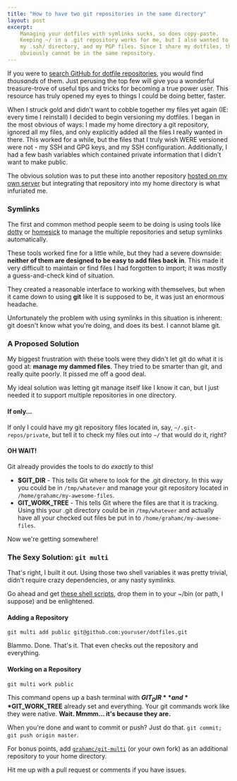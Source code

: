```yaml
---
title: "How to have two git repositories in the same directory"
layout: post
excerpt:
    Managing your dotfiles with symlinks sucks, so does copy-paste.
    Keeping ~/ in a .git repository works for me, but I also wanted to version
    my .ssh/ directory, and my PGP files. Since I share my dotfiles, they
    obviously cannot be in the same repository.
---
```


If you were to
[search GitHub for dotfile repositories](https://github.com/search?q=dotfiles),
you would find *thousands* of them. Just perusing the top few will give you
a wonderful treasure-trove of useful tips and tricks for becoming a true
power user. This resource has truly opened my eyes to things I could be doing
better, faster.

When I struck gold and didn't want to cobble together my files yet again (IE:
every time I reinstall) I decided to begin versioning my dotfiles. I began in
the most obvious of ways: I made my home directory a git repository, ignored
all my files, and only explicitly added all the files I really wanted in there.
This worked for a while, but the files that I truly wish WERE versioned were
not - my SSH and GPG keys, and my SSH configuration. Additionally, I had a few
bash variables which contained private information that I didn't want to make
public.

The obvious solution was to put these into another repository [hosted on my
own server](http://grahamc.com/blog/create-secure-git-repository/) but
integrating that repository into my home directory is what infuriated me.

### Symlinks
The first and common method people seem to be doing is using tools like
[dotty](https://github.com/trym/dotty) or
[homesick](https://github.com/technicalpickles/homesick) to manage the
multiple repositories and setup symlinks automatically.

These tools worked fine for a little while, but they had a severe downside:
**neither of them are designed to be easy to add files back in**. This made it
very difficult to maintain or find files I had forgotten to import; it was
mostly a guess-and-check kind of situation.

They created a reasonable interface to working with themselves, but when it
came down to using **git** like it is supposed to be, it was just an enormous
headache.

Unfortunately the problem with using symlinks in this situation is inherent:
git doesn't know what you're doing, and does its best. I cannot blame git.

### A Proposed Solution
My biggest frustration with these tools were they didn't let git do what it
is good at: **manage my dammed files**. They tried to be smarter than git, and
really quite poorly. It pissed me off a good deal.

My ideal solution was letting git manage itself like I know it can,
but I just needed it to support multiple repositories in one directory.

#### If only...
If only I could have my git repository files located in, say,
`~/.git-repos/private`, but tell it to check my files out into `~/` that would
do it, right?

#### OH WAIT!
Git already provides the tools to do _exactly_ to this!

- **$GIT_DIR** - This tells Git where to look for the .git directory. In this
  way you could be in `/tmp/whatever` and manage your git repository located in
  `/home/grahamc/my-awesome-files`.
- **GIT_WORK_TREE** - This tells Git where the files are that it is tracking.
  Using this your .git directory could be in `/tmp/whatever` and actually have
  all your checked out files be put in to `/home/grahamc/my-awesome-files`.

Now we're getting somewhere!

### The Sexy Solution: `git multi`
That's right, I built it out. Using those two shell variables it was
pretty trivial, didn't require crazy dependencies, or any nasty symlinks.

Go ahead and get [these shell scripts](https://github.com/grahamc/git-multi),
drop them in to your ~/bin (or path, I suppose) and be enlightened.

#### Adding a Repository
`git multi add public git@github.com:youruser/dotfiles.git`

Blammo. Done. That's it. That even checks out the repository and everything.

#### Working on a Repository
`git multi work public`

This command opens up a bash terminal with **$GIT_DIR** and **$GIT_WORK_TREE**
already set and everything. Your git commands work like they were native.
__Wait. Mmmm... it's because they are.__

When you're done and want to commit or push? Just do that.
`git commit; git push origin master`.

For bonus points, add [`grahamc/git-multi`](https://github.com/grahamc/git-multi)
(or your own fork) as an additional repository to your home directory.

Hit me up with a pull request or comments if you have issues.

